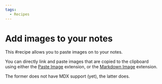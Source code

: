 ```yaml
---
tags:
  - Recipes
---
```


# Add images to your notes

This #recipe allows you to paste images on to your notes.

You can directly link and paste images that are copied to the clipboard using either the [Paste
Image](https://marketplace.visualstudio.com/items?itemName=mushan.vscode-paste-image)
extension, or the [Markdown Image](https://marketplace.visualstudio.com/items?itemName=hancel.markdown-image) extension.

The former does not have MDX support (yet), the latter does.
